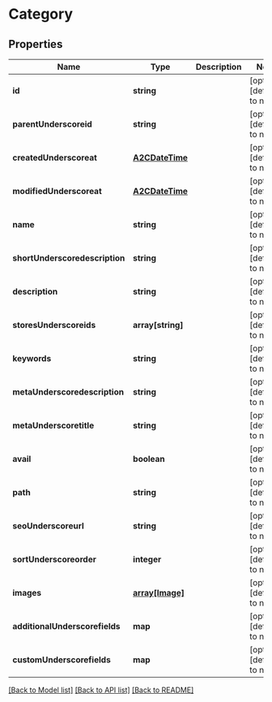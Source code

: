 # Category

## Properties
Name | Type | Description | Notes
------------ | ------------- | ------------- | -------------
**id** | **string** |  | [optional] [default to null]
**parentUnderscoreid** | **string** |  | [optional] [default to null]
**createdUnderscoreat** | [**A2CDateTime**](A2CDateTime.md) |  | [optional] [default to null]
**modifiedUnderscoreat** | [**A2CDateTime**](A2CDateTime.md) |  | [optional] [default to null]
**name** | **string** |  | [optional] [default to null]
**shortUnderscoredescription** | **string** |  | [optional] [default to null]
**description** | **string** |  | [optional] [default to null]
**storesUnderscoreids** | **array[string]** |  | [optional] [default to null]
**keywords** | **string** |  | [optional] [default to null]
**metaUnderscoredescription** | **string** |  | [optional] [default to null]
**metaUnderscoretitle** | **string** |  | [optional] [default to null]
**avail** | **boolean** |  | [optional] [default to null]
**path** | **string** |  | [optional] [default to null]
**seoUnderscoreurl** | **string** |  | [optional] [default to null]
**sortUnderscoreorder** | **integer** |  | [optional] [default to null]
**images** | [**array[Image]**](Image.md) |  | [optional] [default to null]
**additionalUnderscorefields** | **map** |  | [optional] [default to null]
**customUnderscorefields** | **map** |  | [optional] [default to null]

[[Back to Model list]](../README.md#documentation-for-models) [[Back to API list]](../README.md#documentation-for-api-endpoints) [[Back to README]](../README.md)


